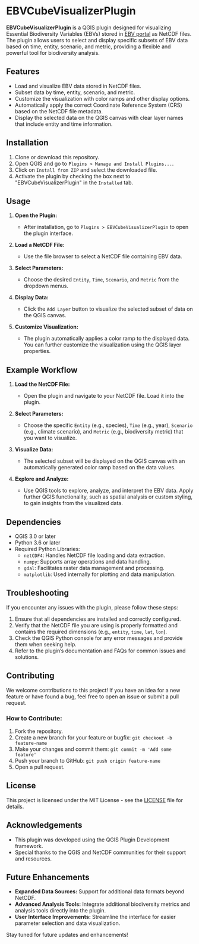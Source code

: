 # EBVCubeVisualizerPlugin

**EBVCubeVisualizerPlugin** is a QGIS plugin designed for visualizing Essential Biodiversity Variables (EBVs) stored in [EBV portal](https://portal.geobon.org/home) as NetCDF files. The plugin allows users to select and display specific subsets of EBV data based on time, entity, scenario, and metric, providing a flexible and powerful tool for biodiversity analysis.

## Features

- Load and visualize EBV data stored in NetCDF files.
- Subset data by time, entity, scenario, and metric.
- Customize the visualization with color ramps and other display options.
- Automatically apply the correct Coordinate Reference System (CRS) based on the NetCDF file metadata.
- Display the selected data on the QGIS canvas with clear layer names that include entity and time information.

## Installation

1. Clone or download this repository.
2. Open QGIS and go to `Plugins > Manage and Install Plugins...`.
3. Click on `Install from ZIP` and select the downloaded file.
4. Activate the plugin by checking the box next to "EBVCubeVisualizerPlugin" in the `Installed` tab.

## Usage

1. **Open the Plugin:**
   - After installation, go to `Plugins > EBVCubeVisualizerPlugin` to open the plugin interface.

2. **Load a NetCDF File:**
   - Use the file browser to select a NetCDF file containing EBV data.

3. **Select Parameters:**
   - Choose the desired `Entity`, `Time`, `Scenario`, and `Metric` from the dropdown menus.

4. **Display Data:**
   - Click the `Add Layer` button to visualize the selected subset of data on the QGIS canvas.

5. **Customize Visualization:**
   - The plugin automatically applies a color ramp to the displayed data. You can further customize the visualization using the QGIS layer properties.

## Example Workflow

1. **Load the NetCDF File:**
   - Open the plugin and navigate to your NetCDF file. Load it into the plugin.
   
2. **Select Parameters:**
   - Choose the specific `Entity` (e.g., species), `Time` (e.g., year), `Scenario` (e.g., climate scenario), and `Metric` (e.g., biodiversity metric) that you want to visualize.

3. **Visualize Data:**
   - The selected subset will be displayed on the QGIS canvas with an automatically generated color ramp based on the data values.

4. **Explore and Analyze:**
   - Use QGIS tools to explore, analyze, and interpret the EBV data. Apply further QGIS functionality, such as spatial analysis or custom styling, to gain insights from the visualized data.

## Dependencies

- QGIS 3.0 or later
- Python 3.6 or later
- Required Python Libraries:
  - `netCDF4`: Handles NetCDF file loading and data extraction.
  - `numpy`: Supports array operations and data handling.
  - `gdal`: Facilitates raster data management and processing.
  - `matplotlib`: Used internally for plotting and data manipulation.

## Troubleshooting

If you encounter any issues with the plugin, please follow these steps:

1. Ensure that all dependencies are installed and correctly configured.
2. Verify that the NetCDF file you are using is properly formatted and contains the required dimensions (e.g., `entity`, `time`, `lat`, `lon`).
3. Check the QGIS Python console for any error messages and provide them when seeking help.
4. Refer to the plugin’s documentation and FAQs for common issues and solutions.

## Contributing

We welcome contributions to this project! If you have an idea for a new feature or have found a bug, feel free to open an issue or submit a pull request.

### How to Contribute:

1. Fork the repository.
2. Create a new branch for your feature or bugfix: `git checkout -b feature-name`
3. Make your changes and commit them: `git commit -m 'Add some feature'`
4. Push your branch to GitHub: `git push origin feature-name`
5. Open a pull request.

## License

This project is licensed under the MIT License - see the [LICENSE](LICENSE) file for details.

## Acknowledgements

- This plugin was developed using the QGIS Plugin Development framework.
- Special thanks to the QGIS and NetCDF communities for their support and resources.

## Future Enhancements

- **Expanded Data Sources:** Support for additional data formats beyond NetCDF.
- **Advanced Analysis Tools:** Integrate additional biodiversity metrics and analysis tools directly into the plugin.
- **User Interface Improvements:** Streamline the interface for easier parameter selection and data visualization.

Stay tuned for future updates and enhancements!

